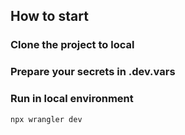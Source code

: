 ## How to start

### Clone the project to local

### Prepare your secrets in .dev.vars

### Run in local environment

```
npx wrangler dev
```